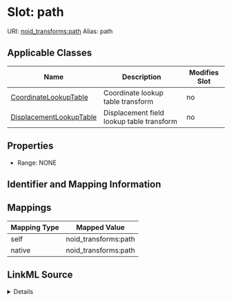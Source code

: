 

# Slot: path 



URI: [noid_transforms:path](https://github.com/nclack/noid/transforms/path)
Alias: path

<!-- no inheritance hierarchy -->





## Applicable Classes

| Name | Description | Modifies Slot |
| --- | --- | --- |
| [CoordinateLookupTable](CoordinateLookupTable.md) | Coordinate lookup table transform |  no  |
| [DisplacementLookupTable](DisplacementLookupTable.md) | Displacement field lookup table transform |  no  |







## Properties

* Range: NONE





## Identifier and Mapping Information








## Mappings

| Mapping Type | Mapped Value |
| ---  | ---  |
| self | noid_transforms:path |
| native | noid_transforms:path |




## LinkML Source

<details>
```yaml
name: path
alias: path
domain_of:
- DisplacementLookupTable
- CoordinateLookupTable

```
</details>